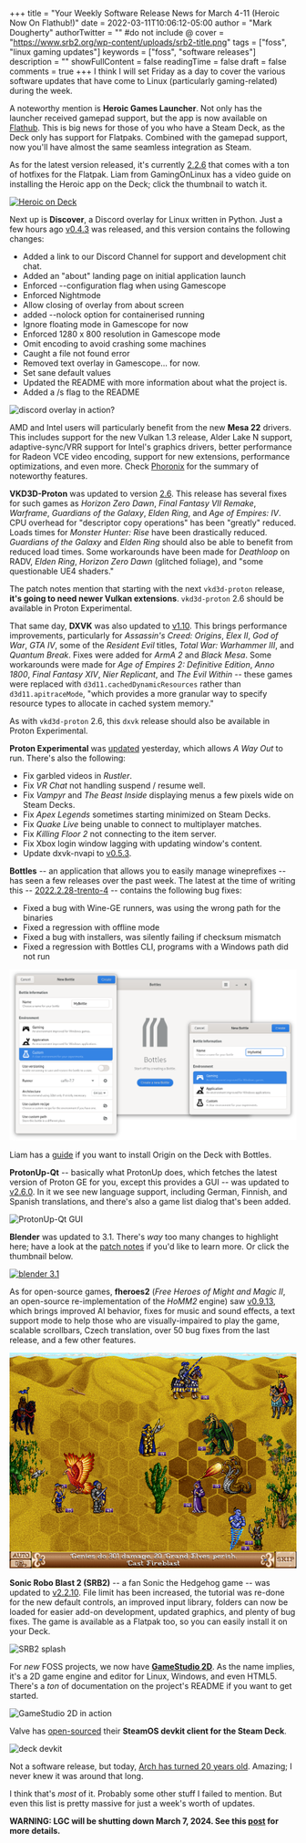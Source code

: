 +++
title = "Your Weekly Software Release News for March 4-11 (Heroic Now On Flathub!)"
date = 2022-03-11T10:06:12-05:00
author = "Mark Dougherty"
authorTwitter = "" #do not include @
cover = "https://www.srb2.org/wp-content/uploads/srb2-title.png"
tags = ["foss", "linux gaming updates"]
keywords = ["foss", "software releases"]
description = ""
showFullContent = false
readingTime = false
draft = false
comments = true
+++
I think I will set Friday as a day to cover the various software updates that have come to Linux (particularly gaming-related) during the week.

A noteworthy mention is **Heroic Games Launcher**. Not only has the launcher received gamepad support, but the app is now available on [Flathub](https://flathub.org/apps/details/com.heroicgameslauncher.hgl). This is big news for those of you who have a Steam Deck, as the Deck only has support for Flatpaks. Combined with the gamepad support, now you'll have almost the same seamless integration as Steam.

As for the latest version released, it's currently [2.2.6](https://github.com/Heroic-Games-Launcher/HeroicGamesLauncher/releases/tag/v2.2.6) that comes with a ton of hotfixes for the Flatpak. Liam from GamingOnLinux has a video guide on installing the Heroic app on the Deck; click the thumbnail to watch it.

[![Heroic on Deck](https://img.youtube.com/vi/HrTg0mDm2nA/0.jpg)](https://youtu.be/HrTg0mDm2nA "Playing EGS games on Deck")

Next up is **Discover**, a Discord overlay for Linux written in Python. Just a few hours ago [v0.4.3](https://github.com/trigg/Discover/releases/tag/v0.4.3) was released, and this version contains the following changes:
- Added a link to our Discord Channel for support and development chit chat.
- Added an "about" landing page on initial application launch
- Enforced --configuration flag when using Gamescope
- Enforced Nightmode
- Allow closing of overlay from about screen
- added --nolock option for containerised running
- Ignore floating mode in Gamescope for now
- Enforced 1280 x 800 resolution in Gamescope mode
- Omit encoding to avoid crashing some machines
- Caught a file not found error
- Removed text overlay in Gamescope... for now.
- Set sane default values
- Updated the README with more information about what the project is.
- Added a /s flag to the README

![discord overlay in action?](https://user-images.githubusercontent.com/535772/149630830-750f8af6-e935-44a6-ad1c-da1d204ee107.png)

AMD and Intel users will particularly benefit from the new **Mesa 22** drivers. This includes support for the new Vulkan 1.3 release, Alder Lake N support, adaptive-sync/VRR support for Intel's graphics drivers, better performance for Radeon VCE video encoding, support for new extensions, performance optimizations, and even more. Check [Phoronix](https://www.phoronix.com/scan.php?page=news_item&px=Mesa-22.0-Released) for the summary of noteworthy features.

**VKD3D-Proton** was updated to version [2.6](https://github.com/HansKristian-Work/vkd3d-proton/releases/tag/v2.6). This release has several fixes for such games as *Horizon Zero Dawn*, *Final Fantasy VII Remake*, *Warframe*, *Guardians of the Galaxy*, *Elden Ring*, and *Age of Empires: IV*. CPU overhead for "descriptor copy operations" has been "greatly" reduced. Loads times for *Monster Hunter: Rise* have been drastically reduced. *Guardians of the Galaxy* and *Elden Ring* should also be able to benefit from reduced load times. Some workarounds have been made for *Deathloop* on RADV, *Elden Ring*, *Horizon Zero Dawn* (glitched foliage), and "some questionable UE4 shaders."

The patch notes mention that starting with the next `vkd3d-proton` release, **it's going to need newer Vulkan extensions**. `vkd3d-proton` 2.6 should be available in Proton Experimental.

That same day, **DXVK** was also updated to [v1.10](https://github.com/doitsujin/dxvk/releases/tag/v1.10). This brings performance improvements, particularly for *Assassin's Creed: Origins*, *Elex II*, *God of War*, *GTA IV*, some of the *Resident Evil* titles, *Total War: Warhammer III*, and *Quantum Break*. Fixes were added for *ArmA 2* and *Black Mesa*. Some workarounds were made for *Age of Empires 2: Definitive Edition*, *Anno 1800*, *Final Fantasy XIV*, *Nier Replicant*, and *The Evil Within* -- these games were replaced with `d3d11.cachedDynamicResources` rather than `d3d11.apitraceMode`, "which provides a more granular way to specify resource types to allocate in cached system memory."

As with `vkd3d-proton` 2.6, this `dxvk` release should also be available in Proton Experimental.

**Proton Experimental** was [updated](https://github.com/ValveSoftware/Proton/wiki/Changelog/_compare/cf04f8d6059708450bbbc1f8b1d4293da363d931...24c430ae5584a0ed0fd79ad43ad6c1ab00bd9ee8) yesterday, which allows *A Way Out* to run. There's also the following:
- Fix garbled videos in *Rustler*.
- Fix *VR Chat* not handling suspend / resume well.
- Fix *Vampyr* and *The Beast Inside* displaying menus a few pixels wide on Steam Decks.
- Fix *Apex Legends* sometimes starting minimized on Steam Decks.
- Fix *Quake Live* being unable to connect to multiplayer matches.
- Fix *Killing Floor 2* not connecting to the item server.
- Fix Xbox login window lagging with updating window's content.
- Update dxvk-nvapi to [v0.5.3](https://github.com/jp7677/dxvk-nvapi/releases/tag/v0.5.3).

**Bottles** -- an application that allows you to easily manage wineprefixes -- has seen a few releases over the past week. The latest at the time of writing this -- [2022.2.28-trento-4](https://github.com/bottlesdevs/Bottles/releases/tag/2022.2.28-trento-4) -- contains the following bug fixes:
- Fixed a bug with Wine-GE runners, was using the wrong path for the binaries
- Fixed a regression with offline mode
- Fixed a bug with installers, was silently failing if checksum mismatch
- Fixed a regression with Bottles CLI, programs with a Windows path did not run

![bottles screenshot](https://raw.githubusercontent.com/bottlesdevs/Bottles/master/screenshot.png)

Liam has a [guide](https://www.gamingonlinux.com/2022/03/heres-how-to-get-the-ea-app-on-steam-deck-with-bottles/) if you want to install Origin on the Deck with Bottles.

**ProtonUp-Qt** -- basically what ProtonUp does, which fetches the latest version of Proton GE for you, except this provides a GUI -- was updated to [v2.6.0](https://github.com/DavidoTek/ProtonUp-Qt/releases/tag/v2.6.0). In it we see new language support, including German, Finnish, and Spanish translations, and there's also a game list dialog that's been added.

![ProtonUp-Qt GUI](https://user-images.githubusercontent.com/54072917/142935052-5d627e22-dc1a-4d31-9189-288b41022534.png)

**Blender** was updated to 3.1. There's *way* too many changes to highlight here; have a look at the [patch notes](https://wiki.blender.org/wiki/Reference/Release_Notes/3.1) if you'd like to learn more. Or click the thumbnail below.

[![blender 3.1](https://img.youtube.com/vi/BCi0QRM1ADY/0.jpg)](https://youtu.be/BCi0QRM1ADY "Blender 3.1 - What's New?")

As for open-source games, **fheroes2** (*Free Heroes of Might and Magic II*, an open-source re-implementation of the *HoMM2* engine) saw [v0.9.13](https://github.com/ihhub/fheroes2/releases/tag/0.9.13), which brings improved AI behavior, fixes for music and sound effects, a text support mode to help those who are visually-impaired to play the game, scalable scrollbars, Czech translation, over 50 bug fixes from the last release, and a few other features.

![fheroes2 screenshot](https://github.com/ihhub/fheroes2/raw/master/docs/images/screenshots/screenshot_battle.png?raw=true)

**Sonic Robo Blast 2 (SRB2)** -- a fan Sonic the Hedgehog game -- was updated to [v2.2.10](https://github.com/STJr/SRB2/releases/tag/SRB2_release_2.2.10). File limit has been increased, the tutorial was re-done for the new default controls, an improved input library, folders can now be loaded for easier add-on development, updated graphics, and plenty of bug fixes. The game is available as a Flatpak too, so you can easily install it on your Deck.

![SRB2 splash](https://www.srb2.org/wp-content/uploads/srb2-title.png)

For *new* FOSS projects, we now have [**GameStudio 2D**](https://github.com/ensisoft/gamestudio). As the name implies, it's a 2D game engine and editor for Linux, Windows, and even HTML5. There's a *ton* of documentation on the project's README if you want to get started.

![GameStudio 2D in action](https://github.com/ensisoft/gamestudio/raw/master/screens/bandit-play.gif)

Valve has [open-sourced](https://gitlab.steamos.cloud/devkit) their **SteamOS devkit client for the Steam Deck**.

![deck devkit](https://uploads.golmedia.net/uploads/articles/article_media/17884472051646412394gol1.jpg)

Not a software release, but today, [Arch has turned 20 years old](https://archlinux.org/retro/2002/). Amazing; I never knew it was around that long.

I think that's *most* of it. Probably some other stuff I failed to mention. But even this list is pretty massive for just a week's worth of updates.

**WARNING: LGC will be shutting down March 7, 2024. See this [post](https://linuxgamingcentral.com/posts/the-end-of-lgc/) for more details.**
